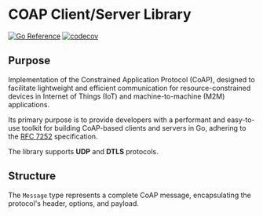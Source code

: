 # COAP Client/Server Library

[![Go Reference](https://pkg.go.dev/badge/github.com/uramaki-io/coap.svg)](https://pkg.go.dev/github.com/uramaki-io/coap)
[![codecov](https://codecov.io/gh/uramaki-io/coap/graph/badge.svg?token=NEP6SSQ8MB)](https://codecov.io/gh/uramaki-io/coap)

## Purpose

Implementation of the Constrained Application Protocol (CoAP), designed to facilitate lightweight and efficient communication for resource-constrained devices in Internet of Things (IoT) and machine-to-machine (M2M) applications.

Its primary purpose is to provide developers with a performant and easy-to-use toolkit for building CoAP-based clients and servers in Go, adhering to the [RFC 7252](https://datatracker.ietf.org/doc/html/rfc7252) specification.

The library supports **UDP** and **DTLS** protocols.

## Structure

The `Message` type represents a complete CoAP message, encapsulating the protocol's header, options, and payload.
